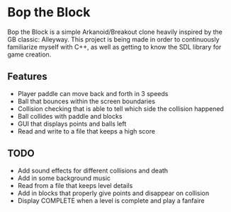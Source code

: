 # Bop the Block
Bop the Block is a simple Arkanoid/Breakout clone heavily inspired by the GB classic: Alleyway. This project is being made in order to continuously familiarize myself with C++, as well as getting to know the SDL library for game creation.

## Features
* Player paddle can move back and forth in 3 speeds
* Ball that bounces within the screen boundaries
* Collision checking that is able to tell which side the collision happened
* Ball collides with paddle and blocks
* GUI that displays points and balls left
* Read and write to a file that keeps a high score

## TODO
* Add sound effects for different collisions and death
* Add in some background music
* Read from a file that keeps level details
* Add in blocks that properly give points and disappear on collision
* Display COMPLETE when a level is complete and play a fanfaire
